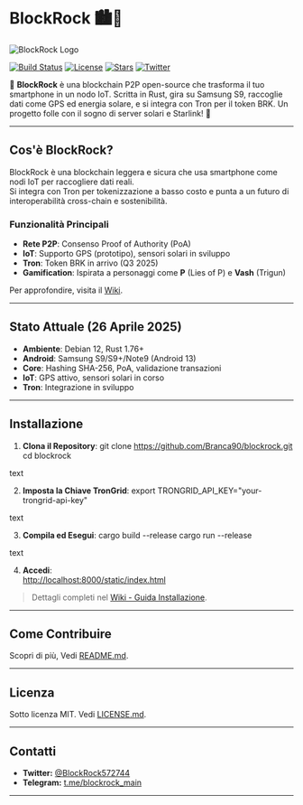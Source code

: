 # BlockRock 🏙️🔗

![BlockRock Logo](logo.png) <!-- Aggiungi un logo se ce l'hai -->

[![Build Status](https://github.com/Branca90/blockrock/actions/workflows/rust.yml/badge.svg)](https://github.com/Branca90/blockrock/actions)
[![License](https://img.shields.io/badge/license-MIT-blue.svg)](LICENSE.md)
[![Stars](https://img.shields.io/github/stars/Branca90/blockrock)](https://github.com/Branca90/blockrock)
[![Twitter](https://img.shields.io/twitter/follow/BlockRock572744?style=social)](https://twitter.com/BlockRock572744)

🌟 **BlockRock** è una blockchain P2P open-source che trasforma il tuo smartphone in un nodo IoT. Scritta in Rust, gira su Samsung S9, raccoglie dati come GPS ed energia solare, e si integra con Tron per il token BRK. Un progetto folle con il sogno di server solari e Starlink! 🚀

---

## Cos'è BlockRock?

BlockRock è una blockchain leggera e sicura che usa smartphone come nodi IoT per raccogliere dati reali.  
Si integra con Tron per tokenizzazione a basso costo e punta a un futuro di interoperabilità cross-chain e sostenibilità.

### Funzionalità Principali

- **Rete P2P**: Consenso Proof of Authority (PoA)
- **IoT**: Supporto GPS (prototipo), sensori solari in sviluppo
- **Tron**: Token BRK in arrivo (Q3 2025)
- **Gamification**: Ispirata a personaggi come **P** (Lies of P) e **Vash** (Trigun)

Per approfondire, visita il [Wiki](https://github.com/Branca90/blockrock/wiki).

---

## Stato Attuale (26 Aprile 2025)

- **Ambiente**: Debian 12, Rust 1.76+
- **Android**: Samsung S9/S9+/Note9 (Android 13)
- **Core**: Hashing SHA-256, PoA, validazione transazioni
- **IoT**: GPS attivo, sensori solari in corso
- **Tron**: Integrazione in sviluppo

---

## Installazione

1. **Clona il Repository**:
git clone https://github.com/Branca90/blockrock.git
cd blockrock

text

2. **Imposta la Chiave TronGrid**:
export TRONGRID_API_KEY="your-trongrid-api-key"

text

3. **Compila ed Esegui**:
cargo build --release
cargo run --release

text

4. **Accedi**:  
[http://localhost:8000/static/index.html](http://localhost:8000/static/index.html)

> Dettagli completi nel [Wiki - Guida Installazione](https://github.com/Branca90/blockrock/wiki/Guida-Installazione).

---

## Come Contribuire

Scopri di più, Vedi [README.md](https://github.com/Branca90/blockrock/wiki/Come-Contribuire).

---

## Licenza

Sotto licenza MIT. Vedi [LICENSE.md](LICENSE.md).

---

## Contatti

- **Twitter:** [@BlockRock572744](https://twitter.com/BlockRock572744)
- **Telegram:** [t.me/blockrock_main](https://t.me/blockrock_main)

---
